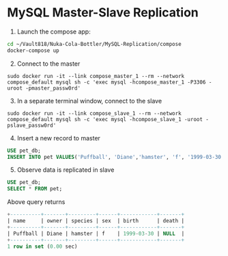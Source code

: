 # MySQL Master-Slave Replication

1. Launch the compose app:
```bash
cd ~/Vault818/Nuka-Cola-Bottler/MySQL-Replication/compose
docker-compose up
```
2. Connect to the master
```
sudo docker run -it --link compose_master_1 --rm --network compose_default mysql sh -c 'exec mysql -hcompose_master_1 -P3306 -uroot -pmaster_passw0rd'
```
3. In a separate terminal window, connect to the slave
```
sudo docker run -it --link compose_slave_1 --rm --network compose_default mysql sh -c 'exec mysql -hcompose_slave_1 -uroot -pslave_passw0rd'
```
4. Insert a new record to master
```sql
USE pet_db;
INSERT INTO pet VALUES('Puffball', 'Diane','hamster', 'f', '1999-03-30', NULL);
```

5. Observe data is replicated in slave
```sql
USE pet_db;
SELECT * FROM pet;
```
Above query returns
```sql
+----------+-------+---------+------+------------+-------+
| name     | owner | species | sex  | birth      | death |
+----------+-------+---------+------+------------+-------+
| Puffball | Diane | hamster | f    | 1999-03-30 | NULL  |
+----------+-------+---------+------+------------+-------+
1 row in set (0.00 sec)

```